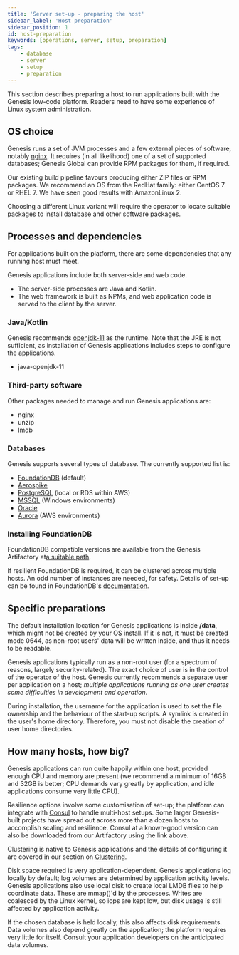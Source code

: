 ```yaml
---
title: 'Server set-up - preparing the host'
sidebar_label: 'Host preparation'
sidebar_position: 1
id: host-preparation
keywords: [operations, server, setup, preparation]
tags:
    - database
    - server
    - setup
    - preparation
---
```

This section describes preparing a host to run applications built with the Genesis low-code platform.  Readers need to have some experience of Linux system administration.


## OS choice

Genesis runs a set of JVM processes and a few external pieces of software, notably [nginx](https://nginx.org/en/). It requires (in all likelihood) one of a set of supported databases; Genesis Global can provide RPM packages for them, if required. 

Our existing build pipeline favours producing either ZIP files or RPM packages. We recommend an OS from the RedHat family: either CentOS 7 or RHEL 7. We have seen good results with AmazonLinux 2.

Choosing a different Linux variant will require the operator to locate suitable packages to install database and other software packages.

## Processes and dependencies

For applications built on the platform, there are some dependencies that any running host must meet.

Genesis applications include both server-side and web code.  

- The server-side processes are Java and Kotlin.  
- The web framework is built as NPMs, and web application code is served to the client by the server.

### Java/Kotlin

Genesis recommends [openjdk-11](https://openjdk.org/projects/jdk/11/) as the runtime. Note that the JRE is not sufficient, as installation of Genesis applications includes steps to configure the applications.

* java-openjdk-11

### Third-party software

Other packages needed to manage and run Genesis applications are:

* nginx
* unzip
* lmdb

### Databases

Genesis supports several types of database. The currently supported list is:

* [FoundationDB](https://www.foundationdb.org/) (default)
* [Aerospike](https://aerospike.com/)
* [PostgreSQL](https://www.postgresql.org/) (local or RDS within AWS)
* [MSSQL](https://www.microsoft.com/en-gb/sql-server/sql-server-2016) (Windows environments)
* [Oracle](https://www.oracle.com/uk/database/)
* [Aurora](https://aws.amazon.com/rds/aurora/) (AWS environments)


### Installing FoundationDB

FoundationDB compatible versions are available from the Genesis Artifactory at[a suitable path](https://genesisglobal.jfrog.io/artifactory/genesis-rpm/$releasever/$basearch/).

If resilient FoundationDB is required, it can be clustered across multiple hosts. An odd number of instances are needed, for safety.  Details of set-up can be found in FoundationDB's
[documentation](https://apple.github.io/foundationdb/administration.html).


## Specific preparations

The default installation location for Genesis applications is inside **/data**, which might not be created by your OS install. If it is not, it must be created mode 0644, as non-root users' data will be written inside, and thus it needs to be readable.

Genesis applications typically run as a non-root user (for a spectrum of reasons, largely security-related). The exact choice of user is in the control of the operator of the host. Genesis currently recommends a separate user per application on a host; _multiple applications running as one user creates some difficulties in development and operation_.

During installation, the username for the application is used to set the file ownership and the behaviour of the start-up scripts. A symlink is created in the user's home directory.  Therefore, you must not disable the creation of user home directories.


## How many hosts, how big?

Genesis applications can run quite happily within one host, provided enough CPU and memory are present (we recommend
a minimum of 16GB and 32GB is better; CPU demands vary greatly by application, and idle applications consume very little CPU).

Resilience options involve some customisation of set-up; the platform can integrate with [Consul](https://www.consul.io/) to handle multi-host setups. Some larger Genesis-built projects have spread out across more than a dozen hosts to accomplish scaling and resilience. Consul at a known-good version can also be downloaded from our Artifactory using the link above.

Clustering is native to Genesis applications and the details of configuring it are covered in our section on [Clustering](/operations/clustering/clusters).

Disk space required is very application-dependent. Genesis applications log locally by default; log volumes are determined by application activity levels.  Genesis applications also use local disk to create local LMDB files to help coordinate data. These are mmap()'d by the processes. Writes are coalesced by the Linux kernel, so iops are kept low, but disk usage is still affected by application activity.

If the chosen database is held locally, this also affects disk requirements. Data volumes also depend greatly on the application; the platform requires very little for itself. Consult your application developers on the anticipated data volumes.

